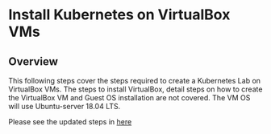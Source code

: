 
# Install Kubernetes on VirtualBox VMs

## Overview
This following steps cover the steps required to create a Kubernetes Lab on VirtualBox VMs.
The steps to install VirtualBox, detail steps on how to create the VirtualBox VM and Guest OS installation are not covered.
The VM OS will use Ubuntu-server 18.04 LTS.  

Please see the updated steps in [here](https://medium.com/@sanwill.xu/install-kubernetes-on-virtualbox-vms-ba4b495364b4)
